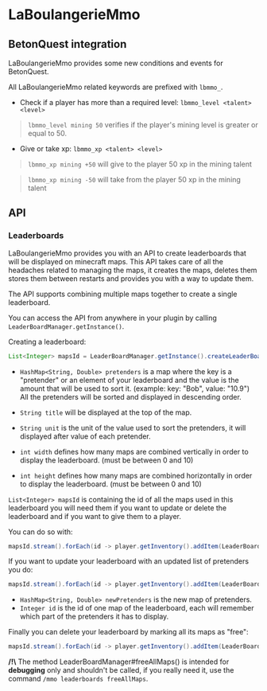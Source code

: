 # LaBoulangerieMmo

## BetonQuest integration

LaBoulangerieMmo provides some new conditions and events for BetonQuest.

All LaBoulangerieMmo related keywords are prefixed with `lbmmo_`.

- Check if a player has more than a required level: `lbmmo_level <talent> <level>`
> `lbmmo_level mining 50` verifies if the player's mining level is greater or equal to 50.

- Give or take xp: `lbmmo_xp <talent> <level>`
> `lbmmo_xp mining +50` will give to the player 50 xp in the mining talent

> `lbmmo_xp mining -50` will take from the player 50 xp in the mining talent

## API

### Leaderboards

LaBoulangerieMmo provides you with an API to create leaderboards that will be displayed on minecraft maps.
This API takes care of all the headaches related to managing the maps, it creates the maps, deletes them stores them between restarts and provides you with a way to update them.

The API supports combining multiple maps together to create a single leaderboard.

You can access the API from anywhere in your plugin by calling `LeaderBoardManager.getInstance()`.

Creating a leaderboard:

```java
List<Integer> mapsId = LeaderBoardManager.getInstance().createLeaderBoard(pretenders, title, unit, width, height)
```

- `HashMap<String, Double> pretenders` is a map where the key is a "pretender" or an element of your leaderboard and the value is the amount that will be used to sort it. (example: key: "Bob", value: "10.9")
All the pretenders will be sorted and displayed in descending order.

- `String title` will be displayed at the top of the map.
- `String unit` is the unit of the value used to sort the pretenders, it will displayed after value of each pretender.
- `int width` defines how many maps are combined vertically in order to display the leaderboard. (must be between 0 and 10)
- `int height` defines how many maps are combined horizontally in order to display the leaderboard. (must be between 0 and 10)

`List<Integer> mapsId` is containing the id of all the maps used in this leaderboard you will need them if you want to update or delete the leaderboard and if you want to give them to a player.

You can do so with:
```java
mapsId.stream().forEach(id -> player.getInventory().addItem(LeaderBoardManager.getInstance().getMapItem(id)));
```

If you want to update your leaderboard with an updated list of pretenders you do:

```java
mapsId.stream().forEach(id -> player.getInventory().addItem(LeaderBoardManager.getInstance().updateMap(id, newPretenders)));
```
- `HashMap<String, Double> newPretenders` is the new map of pretenders.
- `Integer id` is the id of one map of the leaderboard, each will remember which part of the pretenders it has to display.

Finally you can delete your leaderboard by marking all its maps as "free":
```java
mapsId.stream().forEach(id -> player.getInventory().addItem(LeaderBoardManager.getInstance().freeMap(id)));
```

**/!\\** The method LeaderBoardManager#freeAllMaps() is intended for **debugging** only and shouldn't be called, if you really need it, use the command `/mmo leaderboards freeAllMaps`.